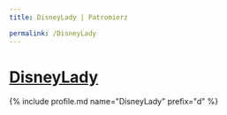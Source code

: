 ```yaml
---
title: DisneyLady | Patromierz

permalink: /DisneyLady
---
```


# [DisneyLady](https://patronite.pl/DisneyLady)

{% include profile.md name="DisneyLady" prefix="d" %}
